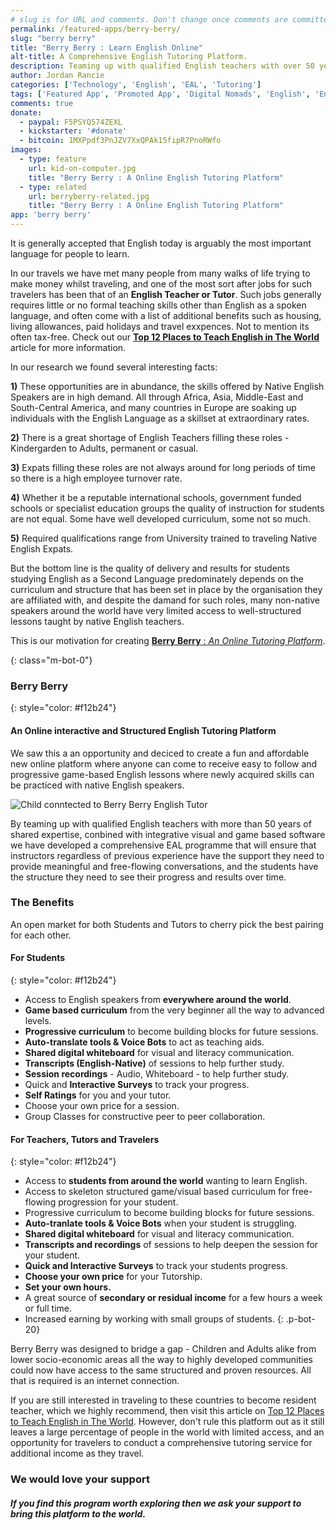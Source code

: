 ```yaml
---
# slug is for URL and comments. Don't change once comments are committed
permalink: /featured-apps/berry-berry/
slug: "berry berry"
title: "Berry Berry : Learn English Online"
alt-title: A Comprehensive English Tutoring Platform.
description: Teaming up with qualified English teachers with over 50 years of shared expertise, we've created an effective Global Onling English Tutoring Platform.
author: Jordan Rancie
categories: ['Technology', 'English', 'EAL', 'Tutoring']
tags: ['Featured App', 'Promoted App', 'Digital Nomads', 'English', 'English Language', 'EAL', 'Tutoring', 'Online Learning', 'Education', 'Kids', 'Children', 'Not For Profit', 'App Development', 'Kickstarter']
comments: true
donate:
  - paypal: F5PSYQ574ZEXL
  - kickstarter: '#donate'
  - bitcoin: 1MXPpdf3PnJZV7XxQPAk15fipR7PnoRWfo
images:
  - type: feature
    url: kid-on-computer.jpg
    title: "Berry Berry : A Online English Tutoring Platform"
  - type: related
    url: berryberry-related.jpg
    title: "Berry Berry : A Online English Tutoring Platform"    
app: 'berry berry'
---
```

It is generally accepted that English today is arguably the most important language for people to learn.

In our travels we have met many people from many walks of life trying to make money whilst traveling, and one of the most sort after jobs for such travelers has been that of an **English Teacher or Tutor**. Such jobs generally requires little or no formal teaching skills other than English as a spoken language, and often come with a list of additional benefits such as housing, living allowances, paid holidays and travel exxpences. Not to mention its often tax-free. Check out our **[Top 12 Places to Teach English in The World](/blog/travel/digital-nomads/english/tutoring/top-12-english-teaching-locations-in-the-world.html)** article for more information.

In our research we found several interesting facts:

**1)**&nbsp;These opportunities are in abundance, the skills offered by Native English Speakers are in high demand. All through Africa, Asia, Middle-East and South-Central America, and many countries in Europe are soaking up individuals with the English Language as a skillset at extraordinary rates.

**2)**&nbsp;There is a great shortage of English Teachers filling these roles - Kindergarden to Adults, permanent or casual.

**3)**&nbsp;Expats filling these roles are not always around for long periods of time so there is a high employee turnover rate.

**4)**&nbsp;Whether it be a reputable international schools, government funded schools or specialist education groups the quality of instruction for students are not equal. Some have well developed curriculum, some not so much.

**5)**&nbsp;Required qualifications range from University trained to traveling Native English Expats. 

But the bottom line is the quality of delivery and results for students studying English as a Second Language predominately depends on the curriculum and structure that has been set in place by the organisation they are affiliated with, and despite the damand for such roles, many non-native speakers around the world have very limited access to well-structured lessons taught by native English teachers.

This is our motivation for creating [**Berry Berry** : *An Online Tutoring Platform*](#).

{: class="m-bot-0"}
### Berry Berry
{: style="color: #f12b24"}
#### An Online interactive and Structured English Tutoring Platform

We saw this a an opportunity and deciced to create a fun and affordable new online platform where anyone can come to receive easy to follow and progressive game-based English lessons where newly acquired skills can be practiced with native English speakers.

![Child conntected to Berry Berry English Tutor]({{site.post-image-url}}/learning-online-kids.jpg)

By teaming up with qualified English teachers with more than 50 years of shared expertise, conbined with integrative visual and game based software we have developed a comprehensive EAL programme that will ensure that instructors regardless of previous experience have the support they need to provide meaningful and free-flowing conversations, and the students have the structure they need to see their progress and results over time. 

### The Benefits

An open market for both Students and Tutors to cherry pick the best pairing for each other.

#### For Students
{: style="color: #f12b24"}
 - Access to English speakers from **everywhere around the world**.
 - **Game based curriculum** from the very beginner all the way to advanced levels.
 - **Progressive curriculum** to become building blocks for future sessions.
 - **Auto-translate tools & Voice Bots** to act as teaching aids.
 - **Shared digital whiteboard** for visual and literacy communication.
 - **Transcripts (English-Native)** of sessions to help further study.
 - **Session recordings** - Audio, Whiteboard - to help further study.
 - Quick and **Interactive Surveys** to track your progress.
 - **Self Ratings** for you and your tutor.
 - Choose your own price for a session.
 - Group Classes for constructive peer to peer collaboration.

#### For Teachers, Tutors and Travelers
{: style="color: #f12b24"}
 - Access to **students from around the world** wanting to learn English.
 - Access to skeleton structured game/visual based curriculum for free-flowing progression for your student.
 - Progressive curriculum to become building blocks for future sessions.
 - **Auto-tranlate tools & Voice Bots** when your student is struggling.
 - **Shared digital whiteboard** for visual and literacy communication.
 - **Transcripts and recordings** of sessions to help deepen the session for your student.
 - **Quick and Interactive Surveys** to track your students progress.
 - **Choose your own price** for your Tutorship.
 - **Set your own hours.**
 - A great source of **secondary or residual income** for a few hours a week or full time.
 - Increased earning by working with small groups of students.
 {: .p-bot-20}

Berry Berry was designed to bridge a gap - Children and Adults alike from lower socio-economic areas all the way to highly developed communities could now have access to the same structured and proven resources. All that is required is an internet connection.

If you are still interested in traveling to these countries to become resident teacher, which we highly recommend, then visit this article on [Top 12 Places to Teach English in The World](/blog/travel/digital-nomads/english/tutoring/top-12-english-teaching-locations-in-the-world.html). However, don't rule this platform out as it still leaves a large percentage of people in the world with limited access, and an opportunity for travelers to conduct a comprehensive tutoring service for additional income as they travel.

### We would love your support
##### If you find this program worth exploring then we ask your support to bring this platform to the world.






 
 






